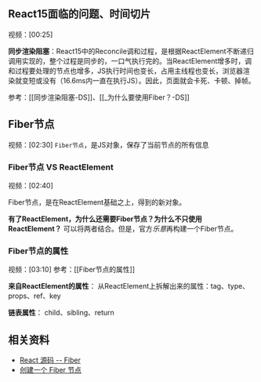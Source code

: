## React15面临的问题、时间切片
视频：[00:25]

**同步渲染阻塞**：React15中的Reconcile调和过程，是根据ReactElement不断递归调用实现的，整个过程是同步的，一口气执行完的。当ReactElement增多时，调和过程要处理的节点也增多，JS执行时间也变长，占用主线程也变长，浏览器渲染就变短或没有（16.6ms内一直在执行JS）。因此，页面就会卡死、卡顿、掉帧。

参考：[[同步渲染阻塞-DS]]、[[_为什么要使用Fiber？-DS]]


## Fiber节点
视频：[02:30]
`Fiber节点`，是JS对象，保存了当前节点的所有信息

### Fiber节点 VS ReactElement
视频：[02:40]

Fiber节点，是在ReactElement基础之上，得到的新对象。

**有了ReactElement，为什么还需要Fiber节点？为什么不只使用ReactElement？**
可以将两者结合。但是，官方*乐意*再构建一个Fiber节点。

### Fiber节点的属性
视频：[03:10]
参考：[[Fiber节点的属性]]

**来自ReactElement的属性**：
从ReactElement上拆解出来的属性：tag、type、props、ref、key

**链表属性**：
child、sibling、return



## 相关资料
- [React 源码 -- Fiber](https://www.bilibili.com/video/BV13mVaeMErm/?share_source=copy_web&vd_source=9c1e19a73fa7bd23bb37aa8d7467d862)
- [创建一个 Fiber 节点](https://www.bilibili.com/video/BV1C9gDeNEzF/?share_source=copy_web&vd_source=9c1e19a73fa7bd23bb37aa8d7467d862)


